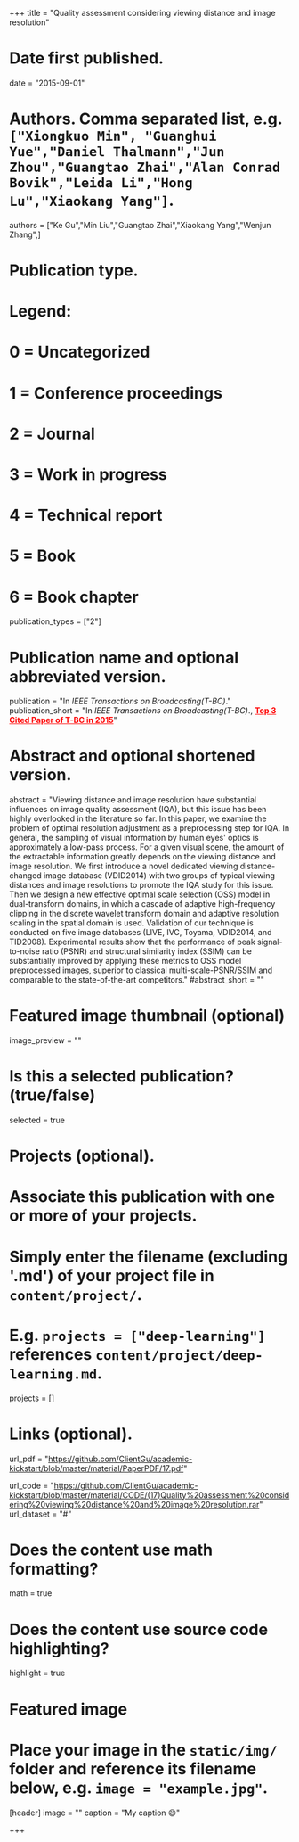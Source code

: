 +++
title = "Quality assessment considering viewing distance and image resolution"

# Date first published.
date = "2015-09-01"

# Authors. Comma separated list, e.g. `["Xiongkuo Min", "Guanghui Yue","Daniel Thalmann","Jun Zhou","Guangtao Zhai","Alan Conrad Bovik","Leida Li","Hong Lu","Xiaokang Yang"]`.
authors = ["Ke Gu","Min Liu","Guangtao Zhai","Xiaokang Yang","Wenjun Zhang",]
# Publication type.
# Legend:
# 0 = Uncategorized
# 1 = Conference proceedings
# 2 = Journal
# 3 = Work in progress
# 4 = Technical report
# 5 = Book
# 6 = Book chapter
publication_types = ["2"]

# Publication name and optional abbreviated version.
publication = "In *IEEE Transactions on Broadcasting(T-BC)*."
publication_short = "In *IEEE Transactions on Broadcasting(T-BC)*.,  <font color=#FF0000><u>**Top 3 Cited Paper of T-BC in 2015**</u></font>"

# Abstract and optional shortened version.
abstract = "Viewing distance and image resolution have substantial influences on image quality assessment (IQA), but this issue has been highly overlooked in the literature so far. In this paper, we examine the problem of optimal resolution adjustment as a preprocessing step for IQA. In general, the sampling of visual information by human eyes' optics is approximately a low-pass process. For a given visual scene, the amount of the extractable information greatly depends on the viewing distance and image resolution. We first introduce a novel dedicated viewing distance-changed image database (VDID2014) with two groups of typical viewing distances and image resolutions to promote the IQA study for this issue. Then we design a new effective optimal scale selection (OSS) model in dual-transform domains, in which a cascade of adaptive high-frequency clipping in the discrete wavelet transform domain and adaptive resolution scaling in the spatial domain is used. Validation of our technique is conducted on five image databases (LIVE, IVC, Toyama, VDID2014, and TID2008). Experimental results show that the performance of peak signal-to-noise ratio (PSNR) and structural similarity index (SSIM) can be substantially improved by applying these metrics to OSS model preprocessed images, superior to classical multi-scale-PSNR/SSIM and comparable to the state-of-the-art competitors."
#abstract_short = ""

# Featured image thumbnail (optional)
image_preview = ""

# Is this a selected publication? (true/false)
selected = true

# Projects (optional).
#   Associate this publication with one or more of your projects.
#   Simply enter the filename (excluding '.md') of your project file in `content/project/`.
#   E.g. `projects = ["deep-learning"]` references `content/project/deep-learning.md`.
projects = []

# Links (optional).
url_pdf = "https://github.com/ClientGu/academic-kickstart/blob/master/material/PaperPDF/17.pdf"

url_code = "https://github.com/ClientGu/academic-kickstart/blob/master/material/CODE/(17)Quality%20assessment%20considering%20viewing%20distance%20and%20image%20resolution.rar"
url_dataset = "#"


# Does the content use math formatting?
math = true

# Does the content use source code highlighting?
highlight = true

# Featured image
# Place your image in the `static/img/` folder and reference its filename below, e.g. `image = "example.jpg"`.
[header]
image = ""
caption = "My caption 😄"

+++
